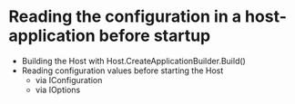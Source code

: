 # Reading the configuration in a host-application before startup

* Building the Host with Host.CreateApplicationBuilder.Build()
* Reading configuration values before starting the Host
    * via IConfiguration
    * via IOptions
